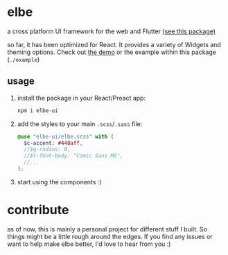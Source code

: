 # elbe

a cross platform UI framework for the web and Flutter [(see this package)](https://pub.dev/packages/elbe)

so far, it has been optimized for React. It provides a variety of Widgets and theming options. Check out [the demo](https://robbb.in/elbe) or the example within this package (`./example`)

## usage

1. install the package in your React/Preact app:
   ```bash
   npm i elbe-ui
   ```
2. add the styles to your main `.scss`/`.sass` file:

   ```scss
   @use "elbe-ui/elbe.scss" with (
     $c-accent: #448aff,
     //$g-radius: 0,
     //$t-font-body: "Comic Sans MS",
     //...
   );
   ```

3. start using the components :)

# contribute

as of now, this is mainly a personal project for different stuff I built. So things might be a little rough around the edges. If you find any issues or want to help make elbe better, I'd love to hear from you :)
